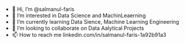 - 👋 Hi, I’m @salmanul-faris
- 👀 I’m interested in Data Science and MachinLeaerning
- 🌱 I’m currently learning Data Sience, Machine Learning Engineering
- 💞️ I’m looking to collaborate on Data Aalytical Projects
- 📫 How to reach me linkedin.com/in/salmanul-faris-1a92b91a3

<!---
salmanul-faris/salmanul-faris is a ✨ special ✨ repository because its `README.md` (this file) appears on your GitHub profile.
You can click the Preview link to take a look at your changes.
--->

